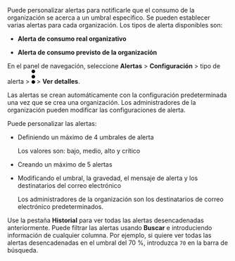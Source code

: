 Puede personalizar alertas para notificarle que el consumo de la organización se acerca a un umbral específico. Se pueden establecer varias alertas para cada organización. Los tipos de alerta disponibles son:

-   **Alerta de consumo real organizativo**

-   **Alerta de consumo previsto de la organización**

En el panel de navegación, seleccione **Alertas** \> **Configuración** \> tipo de alerta \> ![""](Images/zsz1597101912145.svg) \> **Ver detalles**.

Las alertas se crean automáticamente con la configuración predeterminada una vez que se crea una organización. Los administradores de la organización pueden modificar las configuraciones de alerta.

Puede personalizar las alertas:

-   Definiendo un máximo de 4 umbrales de alerta

    Los valores son: bajo, medio, alto y crítico

-   Creando un máximo de 5 alertas

-   Modificando el umbral, la gravedad, el mensaje de alerta y los destinatarios del correo electrónico

    Los administradores de la organización son los destinatarios de correo electrónico predeterminados.

Use la pestaña **Historial** para ver todas las alertas desencadenadas anteriormente. Puede filtrar las alertas usando **Buscar** e introduciendo información de cualquier columna. Por ejemplo, si quiere ver todas las alertas desencadenadas en el umbral del 70 %, introduzca `70` en la barra de búsqueda.
